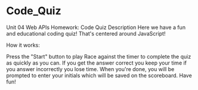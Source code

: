 # Code_Quiz
Unit 04 Web APIs Homework: Code Quiz
Description
Here we have a fun and educational coding quiz! That's centered around JavaScript!

How it works:

Press the "Start" button to play
Race against the timer to complete the quiz as quickly as you can. If you get the answer correct you keep your time if you answer incorrectly you lose time.
When you're done, you will be prompted to enter your initials which will be saved on the scoreboard.
Have fun!